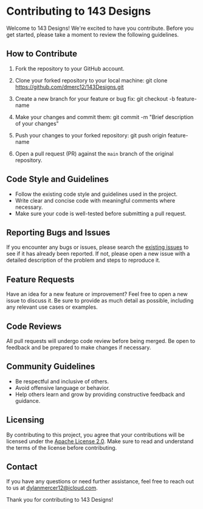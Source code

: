 # Contributing to 143 Designs

Welcome to 143 Designs! We're excited to have you contribute. Before you get started, please take a moment to review the following guidelines.

## How to Contribute

1. Fork the repository to your GitHub account.
2. Clone your forked repository to your local machine:
git clone https://github.com/dmerc12/143Designs.git

3. Create a new branch for your feature or bug fix:
git checkout -b feature-name

4. Make your changes and commit them:
git commit -m "Brief description of your changes"

5. Push your changes to your forked repository:
git push origin feature-name

6. Open a pull request (PR) against the `main` branch of the original repository.

## Code Style and Guidelines

- Follow the existing code style and guidelines used in the project.
- Write clear and concise code with meaningful comments where necessary.
- Make sure your code is well-tested before submitting a pull request.

## Reporting Bugs and Issues

If you encounter any bugs or issues, please search the [existing issues](https://github.com/dmerc21/143Designs/issues) to see if it has already been reported. If not, please open a new issue with a detailed description of the problem and steps to reproduce it.

## Feature Requests

Have an idea for a new feature or improvement? Feel free to open a new issue to discuss it. Be sure to provide as much detail as possible, including any relevant use cases or examples.

## Code Reviews

All pull requests will undergo code review before being merged. Be open to feedback and be prepared to make changes if necessary.

## Community Guidelines

- Be respectful and inclusive of others.
- Avoid offensive language or behavior.
- Help others learn and grow by providing constructive feedback and guidance.

## Licensing

By contributing to this project, you agree that your contributions will be licensed under the [Apache License 2.0](https://www.apache.org/licenses/LICENSE-2.0). Make sure to read and understand the terms of the license before contributing.

## Contact

If you have any questions or need further assistance, feel free to reach out to us at dylanmercer12@icloud.com.

Thank you for contributing to 143 Designs!
